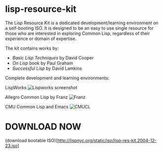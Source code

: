# lisp-resource-kit
The Lisp Resource Kit is a dedicated development/learning environment on a self-booting ISO. It is designed to be an easy to use single resource for those who are interested in exploring Common Lisp, regardless of their experience or domain of expertise.

The kit contains works by:
* *Basic Lisp Techniques* by David Cooper
* *On Lisp* book by Paul Graham
* *Successful Lisp* by David Lamkins

Complete development and learning environments:

LispWorks ![Lispworks screenshot](https://www.common-lisp.net/project/lisp-res-kit/images/lispshot-lispworks.png)

Allegro Common Lisp by Franz ![Franz](https://www.common-lisp.net/project/lisp-res-kit/images/lispshot-acl.png)

CMU Common Lisp and Emacs ![CMUCL](https://www.common-lisp.net/project/lisp-res-kit/images/lispshot-cmu.png)

# DOWNLOAD NOW #

(download bootable ISO)[http://lispnyc.org/static/iso/lisp-res-kit.2004-12-23.iso]

